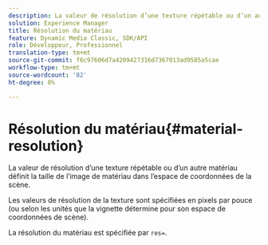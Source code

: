 ```yaml
---
description: La valeur de résolution d’une texture répétable ou d’un autre matériau définit la taille de l’image de matériau dans l’espace de coordonnées de la scène.
solution: Experience Manager
title: Résolution du matériau
feature: Dynamic Media Classic, SDK/API
role: Développeur, Professionnel
translation-type: tm+mt
source-git-commit: f6c97606d7a4209427316d7367013ad9585a5cae
workflow-type: tm+mt
source-wordcount: '82'
ht-degree: 0%

---
```



# Résolution du matériau{#material-resolution}

La valeur de résolution d’une texture répétable ou d’un autre matériau définit la taille de l’image de matériau dans l’espace de coordonnées de la scène.

Les valeurs de résolution de la texture sont spécifiées en pixels par pouce (ou selon les unités que la vignette détermine pour son espace de coordonnées de scène).

La résolution du matériau est spécifiée par `res=`.
